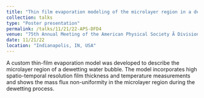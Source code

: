 ```yaml
---
title: "Thin film evaporation modeling of the microlayer region in a dewetting water bubble"
collection: talks
type: "Poster presentation"
permalink: /talks/11/21/22-APS-DFD4
venue: "75th Annual Meeting of the American Physical Society Ã Division of Fluid Dynamics (APS DFD)"
date: 11/21/22
location: "Indianapolis, IN, USA"
---
```


A custom thin-film evaporation model was developed to describe the microlayer region of a dewetting water bubble. The model incorporates high spatio-temporal resolution film thickness and temperature measurements and shows the mass flux non-uniformity in the microlayer region during the dewetting process.  
